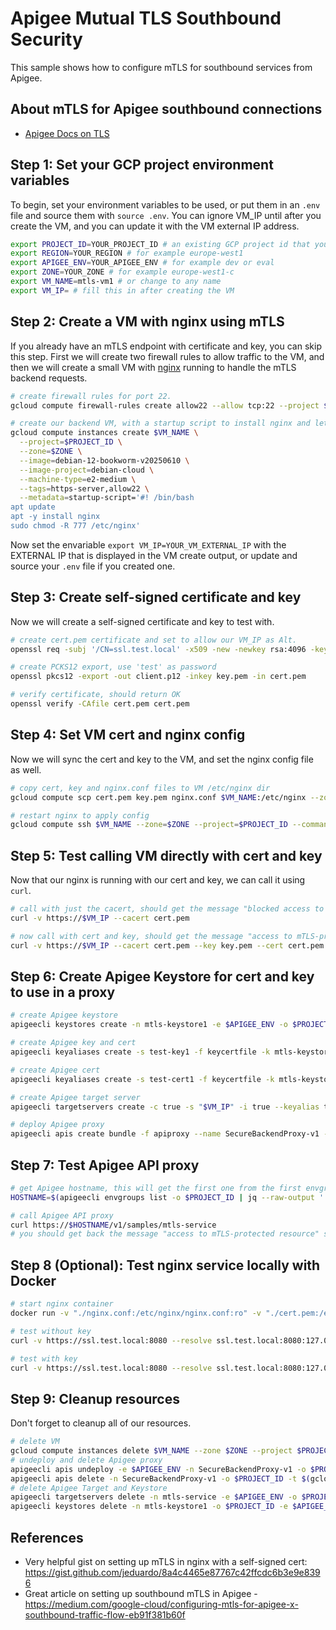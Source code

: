 # Apigee Mutual TLS Southbound Security

This sample shows how to configure mTLS for southbound services from Apigee.

## About mTLS for Apigee southbound connections

- [Apigee Docs on TLS](https://cloud.google.com/apigee/docs/api-platform/system-administration/options-configuring-tls)

## Step 1: Set your GCP project environment variables

To begin, set your environment variables to be used, or put them in an `.env` file and source them with `source .env`. You can ignore VM_IP until after you create the VM, and you can update it with the VM external IP address.

```sh
export PROJECT_ID=YOUR_PROJECT_ID # an existing GCP project id that you have rights to use
export REGION=YOUR_REGION # for example europe-west1
export APIGEE_ENV=YOUR_APIGEE_ENV # for example dev or eval
export ZONE=YOUR_ZONE # for example europe-west1-c
export VM_NAME=mtls-vm1 # or change to any name
export VM_IP= # fill this in after creating the VM
```

## Step 2: Create a VM with nginx using mTLS

If you already have an mTLS endpoint with certificate and key, you can skip this step. First we will create two firewall rules to allow traffic to the VM, and then we will create a small VM with [nginx](https://nginx.org/) running to handle the mTLS backend requests.

```sh
# create firewall rules for port 22.
gcloud compute firewall-rules create allow22 --allow tcp:22 --project $PROJECT_ID --target-tags allow22

# create our backend VM, with a startup script to install nginx and let us write files to the /etc/nginx dir.
gcloud compute instances create $VM_NAME \
  --project=$PROJECT_ID \
  --zone=$ZONE \
  --image=debian-12-bookworm-v20250610 \
  --image-project=debian-cloud \
  --machine-type=e2-medium \
  --tags=https-server,allow22 \
  --metadata=startup-script='#! /bin/bash
apt update
apt -y install nginx
sudo chmod -R 777 /etc/nginx'
```

Now set the envariable `export VM_IP=YOUR_VM_EXTERNAL_IP` with the EXTERNAL IP that is displayed in the VM create output, or update and source your `.env` file if you created one.

## Step 3: Create self-signed certificate and key

Now we will create a self-signed certificate and key to test with.

```sh
# create cert.pem certificate and set to allow our VM_IP as Alt.
openssl req -subj '/CN=ssl.test.local' -x509 -new -newkey rsa:4096 -keyout key.pem -out cert.pem -sha256 -days 365 -nodes -addext "keyUsage = digitalSignature,keyAgreement" -addext "extendedKeyUsage = serverAuth, clientAuth" -addext "subjectAltName = DNS:ssl.test.local, DNS:localhost, IP:127.0.0.1, IP:$VM_IP"

# create PCKS12 export, use 'test' as password
openssl pkcs12 -export -out client.p12 -inkey key.pem -in cert.pem

# verify certificate, should return OK
openssl verify -CAfile cert.pem cert.pem
```

## Step 4: Set VM cert and nginx config

Now we will sync the cert and key to the VM, and set the nginx config file as well.

```sh
# copy cert, key and nginx.conf files to VM /etc/nginx dir
gcloud compute scp cert.pem key.pem nginx.conf $VM_NAME:/etc/nginx --zone=$ZONE --project $PROJECT_ID

# restart nginx to apply config
gcloud compute ssh $VM_NAME --zone=$ZONE --project=$PROJECT_ID --command="sudo nginx -s reload"
```

## Step 5: Test calling VM directly with cert and key

Now that our nginx is running with our cert and key, we can call it using `curl`.

```sh
# call with just the cacert, should get the message "blocked access to mTLS-protected resource"
curl -v https://$VM_IP --cacert cert.pem

# now call with cert and key, should get the message "access to mTLS-protected resource"
curl -v https://$VM_IP --cacert cert.pem --key key.pem --cert cert.pem
```

## Step 6: Create Apigee Keystore for cert and key to use in a proxy

```sh
# create Apigee keystore
apigeecli keystores create -n mtls-keystore1 -e $APIGEE_ENV -o $PROJECT_ID -t $(gcloud auth print-access-token)

# create Apigee key and cert
apigeecli keyaliases create -s test-key1 -f keycertfile -k mtls-keystore1 --key-filepath key.pem --cert-filepath cert.pem -e $APIGEE_ENV -o $PROJECT_ID -t $(gcloud auth print-access-token)

# create Apigee cert
apigeecli keyaliases create -s test-cert1 -f keycertfile -k mtls-keystore1 --cert-filepath cert.pem -e $APIGEE_ENV -o $PROJECT_ID -t $(gcloud auth print-access-token)

# create Apigee target server
apigeecli targetservers create -c true -s "$VM_IP" -i true --keyalias test-key1 --keystore mtls-keystore1 -n mtls-service -p 443 --tls true --tlsenforce false --truststore mtls-keystore1 -e $APIGEE_ENV -o $PROJECT_ID -t $(gcloud auth print-access-token)

# deploy Apigee proxy
apigeecli apis create bundle -f apiproxy --name SecureBackendProxy-v1 -o $PROJECT_ID -e $APIGEE_ENV --ovr -t $(gcloud auth print-access-token)
```

## Step 7: Test Apigee API proxy

```sh
# get Apigee hostname, this will get the first one from the first envgroup, if not correct then adjust..
HOSTNAME=$(apigeecli envgroups list -o $PROJECT_ID | jq --raw-output '.environmentGroups[0].hostnames[0]')

# call Apigee API proxy
curl https://$HOSTNAME/v1/samples/mtls-service
# you should get back the message "access to mTLS-protected resource" since Apigee has the mTLS cert and key. Yay!
```

## Step 8 (Optional): Test nginx service locally with Docker

```sh
# start nginx container
docker run -v "./nginx.conf:/etc/nginx/nginx.conf:ro" -v "./cert.pem:/etc/nginx/cert.pem:ro" -v "./key.pem:/etc/nginx/key.pem:ro" -p 8080:443 -it nginx

# test without key
curl -v https://ssl.test.local:8080 --resolve ssl.test.local:8080:127.0.0.1 --cacert cert.pem

# test with key
curl -v https://ssl.test.local:8080 --resolve ssl.test.local:8080:127.0.0.1 --cacert cert.pem --key key.pem --cert cert.pem
```

## Step 9: Cleanup resources

Don't forget to cleanup all of our resources.

```sh
# delete VM
gcloud compute instances delete $VM_NAME --zone $ZONE --project $PROJECT_ID
# undeploy and delete Apigee proxy
apigeecli apis undeploy -e $APIGEE_ENV -n SecureBackendProxy-v1 -o $PROJECT_ID -t $(gcloud auth print-access-token)
apigeecli apis delete -n SecureBackendProxy-v1 -o $PROJECT_ID -t $(gcloud auth print-access-token)
# delete Apigee Target and Keystore
apigeecli targetservers delete -n mtls-service -e $APIGEE_ENV -o $PROJECT_ID -t $(gcloud auth print-access-token)
apigeecli keystores delete -n mtls-keystore1 -o $PROJECT_ID -e $APIGEE_ENV -o $PROJECT_ID -t $(gcloud auth print-access-token)
```

## References

- Very helpful gist on setting up mTLS in nginx with a self-signed cert: <https://gist.github.com/jeduardo/8a4c4465e87767c42ffcdc6b3e9e8396>
- Great article on setting up southbound mTLS in Apigee - <https://medium.com/google-cloud/configuring-mtls-for-apigee-x-southbound-traffic-flow-eb91f381b60f>
